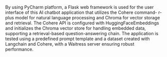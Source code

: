 By using PyCharm platform, a Flask web framework is used for the user interface of this AI chatbot application that utilizes the Cohere 
   command- r-plus model for natural language processing and Chroma for vector storage and retrieval. The Cohere API is configured
   with HuggingFaceEmbeddings and initializes the Chroma vector store for handling embedded data, supporting a retrieval-based
   question-answering chain. The application is tested using a predefined prompt template and a dataset created with Langchain and
   Cohere, with a Waitress server ensuring robust performance.
